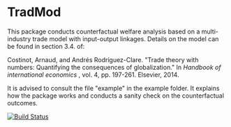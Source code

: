 # TradMod

This package conducts counterfactual welfare analysis based on a multi-industry trade model with input-output linkages. Details on the model can be found in section 3.4. of:

Costinot, Arnaud, and Andrés Rodríguez-Clare. "Trade theory with numbers: Quantifying the consequences of globalization." In *Handbook of international economics* , vol. 4, pp. 197-261. Elsevier, 2014.

It is advised to consult the file "example" in the example folder. It explains how the package works and conducts a sanity check on the counterfactual outcomes.

[![Build Status](https://github.com/nicolaswess/TradMod.jl/actions/workflows/CI.yml/badge.svg?branch=main)](https://github.com/nicolaswess/TradMod.jl/actions/workflows/CI.yml?query=branch%3Amain)
